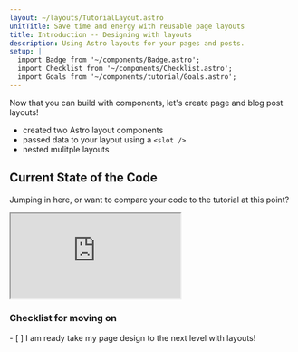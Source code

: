 ```yaml
---
layout: ~/layouts/TutorialLayout.astro
unitTitle: Save time and energy with reusable page layouts
title: Introduction -- Designing with layouts 
description: Using Astro layouts for your pages and posts.
setup: |
  import Badge from '~/components/Badge.astro';
  import Checklist from '~/components/Checklist.astro';
  import Goals from '~/components/tutorial/Goals.astro';
---
```

Now that you can build with components, let's create page and blog post layouts!

<Goals>

  - created two Astro layout components
  - passed data to your layout using a `<slot />`
  - nested mulitple layouts

</Goals>

## Current State of the Code

Jumping in here, or want to compare your code to the tutorial at this point?

<iframe src="https://stackblitz.com/edit/astro-tutorial-3?embed=1&file=src/pages/index.astro"></iframe>

<!-- 
**Markdown** is a language that is popular for writing longer-form text like articles and blog posts. It includes shorthand symbols for common HTML elements such as headers, font styling, lists and even more complicated items like tables. 

Writing content with Markdown allows you to focus on your text by providing some basic formatting options so you don't need need to wrap words in standard HTML tags. Markdown files also have a frontmatter section for defining properties such as `title` and `date` written in a language called YAML.

In Astro, you can add Markdown (`.md`) files anywhere within `src/pages` to automatically create pages for your website. Because formatting options are limited in Markdown, Astro allows you to specify a layout as one of the frontmatter properties. This can be your regular Astro layout component, or a different one that is customized for your Markdown files.

## Before you go

### Test your knowledge

Fill in the blanks with **layout**, **formatting**, **Markdown**, **`src/pages/`** and **blog post**:

|| **Markdown** || is a popular language for writing long-form content such as articles and blog posts. Markdown lets you include some basic text || **formatting** || using shorthand symbols instead of typing out full HTML element tags. 

The content of a || **blog post** || (or any page) in Astro can be written in an `.md` file and placed within || **`src/pages/`** || to create a page on your website. Don't forget to specify an Astro component as a || **layout** || for your file, or all you will see is your text content! 
-->

### Checklist for moving on

<Checklist key="markdown">
- [ ] I am ready take my page design to the next level with layouts!
</Checklist>
